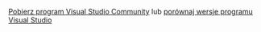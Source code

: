 [Pobierz program Visual Studio Community](http://go.microsoft.com/fwlink/?LinkId=524433) lub [porównaj wersje programu Visual Studio](https://www.visualstudio.com/vs-2015-product-editions)